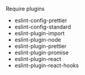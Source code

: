 Require plugins

- eslint-config-prettier
- eslint-config-standard
- eslint-plugin-import
- eslint-plugin-node
- eslint-plugin-prettier
- eslint-plugin-promise
- eslint-plugin-react
- eslint-plugin-react-hooks